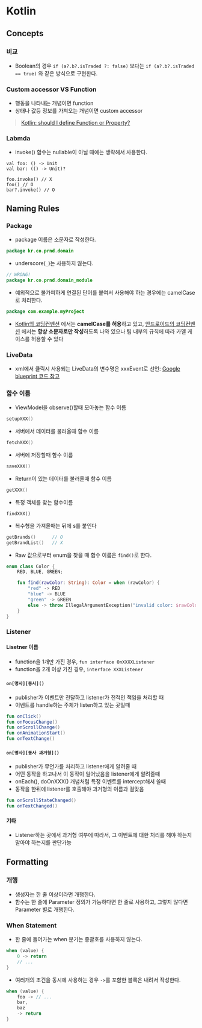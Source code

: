 # Kotlin
## Concepts
### 비교
- Boolean의 경우 `if (a?.b?.isTraded ?: false)` 보다는 `if (a?.b?.isTraded == true)` 와 같은 방식으로 구현한다.

### Custom accessor VS Function
- 행동을 나타내는 개념이면 function
- 상태나 값등 정보를 가져오는 개념이면 custom accessor

> [Kotlin: should I define Function or Property?](https://blog.kotlin-academy.com/kotlin-should-i-define-function-or-property-6786951da909)

### Labmda
- invoke() 함수는 nullable이 아닐 때에는 생략해서 사용한다.
```kotiln
val foo: () -> Unit
val bar: (() -> Unit)?

foo.invoke() // X
foo() // O
bar?.invoke() // O
```

## Naming Rules
### Package
- package 이름은 소문자로 작성한다.
```kotlin
package kr.co.prnd.domain
```
- underscore(`_`)는 사용하지 않는다.
```kotlin
// WRONG!
package kr.co.prnd.domain_module
```
- 예외적으로 불가피하게 연결된 단어를 붙여서 사용해야 하는 경우에는 camelCase로 처리한다.
```kotlin
package com.example.myProject
```
- [Kotlin의 코딩컨벤션](https://kotlinlang.org/docs/coding-conventions.html#naming-rules) 에서는 **camelCase를 허용**하고 있고, 
[안드로이드의 코딩컨벤션](https://developer.android.com/kotlin/style-guide#package_names) 에서는 **항상 소문자로만 작성**하도록 나와 있으나
팀 내부의 규칙에 따라 카멜 케이스를 허용할 수 있다

### LiveData
- xml에서 클릭시 사용되는 LiveData의 변수명은 xxxEvent로 선언: [Google blueprint 코드 참고](https://github.com/android/architecture-samples/blob/272cd63c8e6e37eecc0398a19415f7c4dc6950d5/app/src/main/java/com/example/android/architecture/blueprints/todoapp/taskdetail/TaskDetailViewModel.kt#L60)

### 함수 이름
- ViewModel을 observe()할때 모아놓는 함수 이름
```kotlin
setupXXX()
```

- 서버에서 데이터를 불러올때 함수 이름
```kotlin
fetchXXX()
```

- 서버에 저장할때 함수 이름
```kotlin
saveXXX()
```

- Return이 있는 데이터를 불러올때 함수 이름
```kotlin
getXXX()
```

- 특정 객체를 찾는 함수이름
```
findXXX()
```

- 복수형을 가져올때는 뒤에 s를 붙인다
```kotlin
getBrands()      // O
getBrandList()   // X
```

- Raw 값으로부터 enum을 찾을 때 함수 이름은 `find()`로 한다.
```kotlin
enum class Color {
    RED, BLUE, GREEN;

    fun find(rawColor: String): Color = when (rawColor) {
        "red" -> RED
        "blue" -> BLUE
        "green" -> GREEN
        else -> throw IllegalArgumentException("invalid color: $rawColor")
    }
}
```
### Listener
#### Lisetner 이름
- function을 1개만 가진 경우, `fun interface OnXXXXListener`
- function을 2개 이상 가진 경우, `interface XXXListener`
#### `on[명사][동사]()`
- publisher가 이벤트만 전달하고 listener가 전적인 책임을 처리할 때
- 이벤트를 handle하는 주체가 listen하고 있는 곳일때
```kotlin
fun onClick()
fun onFocusChange()
fun onScrollChange()
fun onAnimationStart()
fun onTextChange()
```

#### `on[명사][동사 과거형]()`
- publisher가 무언가를 처리하고 listener에게 알려줄 때
- 어떤 동작을 하고나서 이 동작이 일어났음을 listener에게 알려줄때
- onEach(), doOnXXX() 개념처럼 특정 이벤트를 intercept해서 쓸때
- 동작을 한뒤에 listener를 호출해야 과거형의 이름과 걸맞음
```kotlin
fun onScrollStateChanged()
fun onTextChanged()
```

#### 기타
- Listener하는 곳에서 과거형 여부에 따라서, 그 이벤트에 대한 처리를 해야 하는지 말아야 하는지를 판단가능


## Formatting
### 개행
- 생성자는 한 줄 이상이라면 개행한다.
- 함수는 한 줄에 Parameter 정의가 가능하다면 한 줄로 사용하고, 그렇지 않다면 Parameter 별로 개행한다.

### When Statement
- 한 줄에 들어가는 when 분기는 중괄호를 사용하지 않는다.
```kotlin
when (value) {
    0 -> return
    // ...
}
```

- 여러개의 조건을 동시에 사용하는 경우 `->`를 포함한 블록은 내려서 작성한다.
```kotlin
when (value) {
    foo -> // ...
    bar,
    baz
    -> return
}
```
